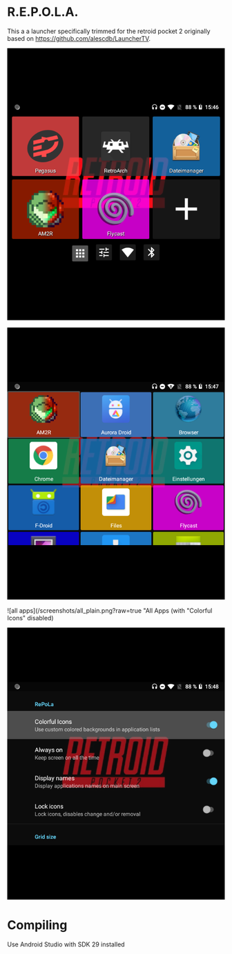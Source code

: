# R.E.P.O.L.A.

This a a launcher specifically trimmed for the retroid pocket 2 originally based on https://github.com/alescdb/LauncherTV.

![main](/screenshots/main.png?raw=true "Main Launcher Screen")

![all apps](/screenshots/all.png?raw=true "All Apps")

![all apps](/screenshots/all_plain.png?raw=true "All Apps (with "Colorful Icons" disabled)

![preferences](/screenshots/preferences.png?raw=true "Preferences")

# Compiling

Use Android Studio with SDK 29 installed

